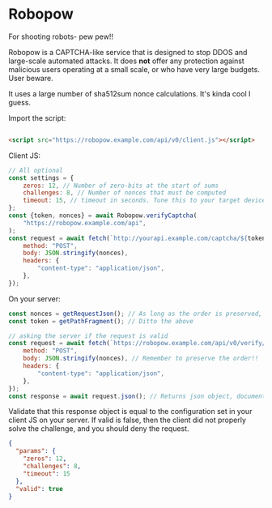 # Robopow

For shooting robots- pew pew!!

Robopow is a CAPTCHA-like service that is designed to stop
DDOS and large-scale automated attacks. It does **not** offer any
protection against malicious users operating at a small scale, or
who have very large budgets. User beware.

It uses a large number of sha512sum nonce calculations. It's kinda cool I guess.

Import the script:

```html

<script src="https://robopow.example.com/api/v0/client.js"></script>
```

Client JS:

```js
// All optional
const settings = {
    zeros: 12, // Number of zero-bits at the start of sums
    challenges: 8, // Number of nonces that must be computed
    timeout: 15, // timeout in seconds. Tune this to your target devices.
};
const {token, nonces} = await Robopow.verifyCaptcha(
    "https://robopow.example.com/api",
);
const request = await fetch(`http://yourapi.example.com/captcha/${token}`, {
    method: "POST",
    body: JSON.stringify(nonces),
    headers: {
        "content-type": "application/json",
    },
});
```

On your server:

```js
const nonces = getRequestJson(); // As long as the order is preserved, you can transmit the nonce list to your server however you want
const token = getPathFragment(); // Ditto the above

// asking the server if the request is valid
const request = await fetch(`https://robopow.example.com/api/v0/verify/${token}`, {
    method: "POST",
    body: JSON.stringify(nonces), // Remember to preserve the order!!
    headers: {
        "content-type": "application/json",
    },
});
const response = await request.json(); // Returns json object, documented below
```

Validate that this response object is equal to the
configuration set in your client JS on your server.
If valid is false, then the client did not properly
solve the challenge, and you should deny the request.

```json
{
  "params": {
    "zeros": 12,
    "challenges": 8,
    "timeout": 15
  },
  "valid": true
}
```
